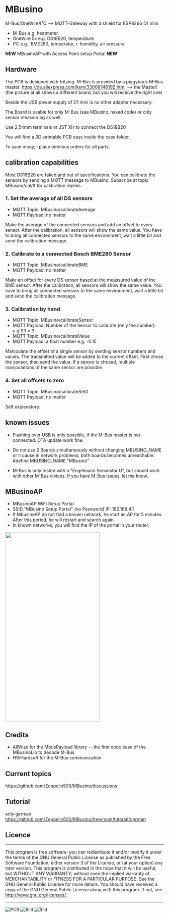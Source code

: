 # MBusino
M-Bus/OneWire/I²C --> MQTT-Gateway with a shield for ESP8266 D1 mini

- M-Bus e.g. heatmeter 
- OneWire 5x e.g. DS18B20, temperature
- I²C e.g.. BME280, temperatur, r. humidity, air pressure

**NEW** MBusinoAP with Access Point setup Portal **NEW**

## Hardware
The PCB is designed with fritzing.
M-Bus is provided by a piggyback M-Bus master.
https://de.aliexpress.com/item/33008746192.html --> the Master! (the picture at ali shows a different board, but you will receive the right one)

Beside the USB power supply of D1 mini is no other adapter necessary.

The Board is usable for only M-Bus (see MBusino_naked code) or only sensor meassuring as well.  

Use 2,54mm terminals or JST XH to connect the DS18B20

You will find a 3D-printable PCB case inside the case folder.  

To save mony, I place omnibus orders for all parts.

## calibration capabilities 

Most DS18B20 are faked and out of specifications.
You can calibrate the sensors by sending a MQTT message to MBusino.
Subscribe at topic MBusino/cal/# for calibration replies. 

### 1. Set the average of all DS sensors
* MQTT Topic: MBusino/calibrateAverage
* MQTT Payload: no matter

Make the average of the connected sensors and add an offset to every sensor. After the calibration, all sensors will show the same value.
You have to bring all connected sensors to the same environment, wait a little bit and send the calibration message.

### 2. Calibrate to a connected Bosch BME280 Sensor
* MQTT Topic: MBusino/calibrateBME
* MQTT Payload: no matter

Make an offset for every DS sensor based at the meassured value of the BME sensor. After the calibration, all sensors will show the same value.
You have to bring all connected sensors to the same environment, wait a little bit and send the calibration message.

### 3. Calibration by hand
* MQTT Topic: MBusino/calibrateSensor
* MQTT Payload: Number of the Sensor to calibrate (only the number). e.g.S3 = 3
* MQTT Topic: MBusino/calibrateValue
* MQTT Payload: a float number e.g. -0.15

Manipulate the offset of a single sensor by sending sensor numbers and values. The transmitted value will be added to the current offset. First chose the sensor, then send the value. If a sensor is chosed, multiple manipulations of the same sensor are possible.


### 4. Set all offsets to zero
* MQTT Topic: MBusino/calibrateSet0
* MQTT Payload: no matter

Self explanatory.


## known issues
- Flashing over USB is only possible, if the M-Bus master is not connected. OTA update work fine.

- Do not use 2 Boards simultaneously without changing MBUSINO_NAME or it cause in network problems, both boards becomes unreachable. #define MBUSINO_NAME "MBusino"

- M-Bus is only tested with a "Engelmann Sensostar U", but should work with other M-Bus divices. If you have M-Bus issues, let me know.

## MBusinoAP

* MBusinoAP WiFi Setup Portal
* SSID "MBusino Setup Portal" (no Password) IP: 192.168.4.1
* If MbusinoAP do not find a known network, he start an AP for 5 minutes. After this period, he will restart and search again.
* In known networks, you will find the IP of the portal in your router.

<img src="pictures/MBusino_Setup_Portal.jpg" width="300" height="600">

## Credits
* AllWize for the MbusPayload library -- the first code base of the MBusinoLib to decode M-Bus
* HWHardsoft for the M-Bus communication

## Current topics

https://github.com/Zeppelin500/MBusino/discussions

## Tutorial

only german
https://github.com/Zeppelin500/MBusino/tree/main/tutorial/german

## Licence
****************************************************
This program is free software: you can redistribute it and/or modify it under the terms of the GNU General Public License as published by
the Free Software Foundation, either version 3 of the License, or (at your option) any later version. This program is distributed in the hope that it will be useful,
but WITHOUT ANY WARRANTY; without even the implied warranty of MERCHANTABILITY or FITNESS FOR A PARTICULAR PURPOSE.  See the GNU General Public License for more details.
You should have received a copy of the GNU General Public License along with this program.  If not, see <http://www.gnu.org/licenses/>.
****************************************************
![PCB](/pictures/MBusino_V05_Leiterplatte.png)
![Bild](pictures/MBusino.jpg)
![Bild](pictures/case.jpg)


